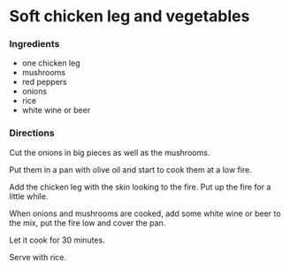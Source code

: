 # Soft chicken leg and vegetables

### Ingredients
* one chicken leg
* mushrooms
* red peppers 
* onions
* rice
* white wine or beer  

### Directions
Cut the onions in big pieces as well as the mushrooms.

Put them in a pan with olive oil and start to cook them at a low fire.

Add the chicken leg with the skin looking to the fire. Put up the fire for a little while.

When onions and mushrooms are cooked, add some white wine or beer to the mix, put the fire low and 
cover the pan. 

Let it cook for 30 minutes.

Serve with rice.

